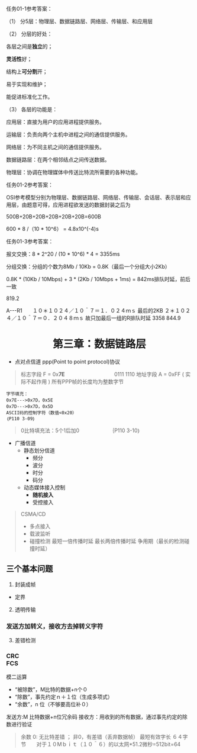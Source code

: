 任务01-1参考答案：

（1）   分5层：物理层、数据链路层、网络层、传输层、和应用层

（2）   分层的好处：

各层之间是**独立**的；

**灵活性**好；

结构上**可分割**开；

易于实现和维护；

能促进标准化工作。

（3）   各层的功能是：

应用层：直接为用户的应用进程提供服务。

运输层：负责向两个主机中进程之间的通信提供服务。

网络层：为不同主机之间的通信提供服务。

数据链路层：在两个相邻结点之间传送数据。

物理层：协调在物理媒体中传送比特流所需要的各种功能。

任务01-2参考答案：

OSI参考模型分别为物理层、数据链路层、网络层、传输层、会话层、表示层和应用层，由题意可得，应用进程欲发送的数据封装之后为

500B+20B+20B+20B+20B+20B=600B

600 * 8 /（10 * 10^6） = 4.8x10^(-4)s

任务01-3参考答案：

报文交换：8 * 2^20 / (10 * 10^6) * 4  = 3355ms

分组交换：分组的个数为8Mb / 10Kb = 0.8K（最后一个分组大小2Kb）

0.8K * (10Kb / 10Mbps) + 3 * (2Kb / 10Mbps + 1ms) = 842ms排队时延，前后一致

819.2  

A---R1　　１０＊１０２４／１０＾７＝１．０２４ｍｓ
最后的2KB  ２＊１０２４／１０＾７＝０．２０４８ｍｓ
故只加最后一组的R排队时延
3358
844.9




# <center>第三章：数据链路层</center>
+ 点对点信道
ppp(Point to point protocol)协议
> 标志字段 F = 0x**7E**          　　　　　　　　　 0111 1110 
> 地址字段 A = 0xFF ( 实际不起作用 )
> 所有PPP帧的长度均为整数字节

```
字节填充：
0x7E--->0x7D，0x5E
0x7D--->0x7D，0x5D
ASCII码的控制字符（数值<0x20）
｛P110 3-09｝
```
>0比特填充法：5个1后加0      　　　　　　｛P110 3-10｝

+ 广播信道
  + 静态划分信道
    + 频分
    + 波分
    + 时分
    + 码分
  + 动态媒体接入控制
  	+  **随机接入**
  	+  受控接入
> CSMA/CD
> + 多点接入
> + 载波监听
> + 碰撞检测 
> 最短一倍传播时延
> 最长两倍传播时延
> 争用期（最长的检测碰撞时延）




## 三个基本问题

1. 封装成帧


+ 定界


 
2. 透明传输
### 发送方加转义，接收方去掉转义字符


3. 差错检测

### CRC  </br>  FCS

模二运算
+ “被除数”，M比特的数据+n个０
+ “除数”，事先约定ｎ＋１位（生成多项式）
+ “余数”，n 位（不够要高位补０）　

发送方:M	比特数据+n位冗余码
接收方：用收到的所有数据，通过事先约定的除数进行验证

>  余数  0: 无比特差错 ； 非0，有差错（丢弃数据帧）
>  最短有效字长  ６４字节　　对于１０Mｂｉｔ（１０＾６）的以太网*51.2微秒=512bit=64 


